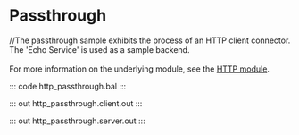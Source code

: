 # Passthrough

//The passthrough sample exhibits the process of an HTTP client connector. The 'Echo Service' is used as a sample backend.<br/><br/>
For more information on the underlying module, 
see the [HTTP module](https://lib.ballerina.io/ballerina/http/latest/).

::: code http_passthrough.bal :::

::: out http_passthrough.client.out :::

::: out http_passthrough.server.out :::